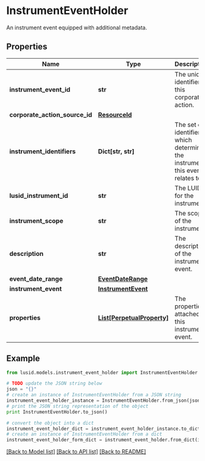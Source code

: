 # InstrumentEventHolder

An instrument event equipped with additional metadata.

## Properties
Name | Type | Description | Notes
------------ | ------------- | ------------- | -------------
**instrument_event_id** | **str** | The unique identifier of this corporate action. | 
**corporate_action_source_id** | [**ResourceId**](ResourceId.md) |  | [optional] 
**instrument_identifiers** | **Dict[str, str]** | The set of identifiers which determine the instrument this event relates to. | 
**lusid_instrument_id** | **str** | The LUID for the instrument. | 
**instrument_scope** | **str** | The scope of the instrument. | 
**description** | **str** | The description of the instrument event. | 
**event_date_range** | [**EventDateRange**](EventDateRange.md) |  | 
**instrument_event** | [**InstrumentEvent**](InstrumentEvent.md) |  | 
**properties** | [**List[PerpetualProperty]**](PerpetualProperty.md) | The properties attached to this instrument event. | [optional] 

## Example

```python
from lusid.models.instrument_event_holder import InstrumentEventHolder

# TODO update the JSON string below
json = "{}"
# create an instance of InstrumentEventHolder from a JSON string
instrument_event_holder_instance = InstrumentEventHolder.from_json(json)
# print the JSON string representation of the object
print InstrumentEventHolder.to_json()

# convert the object into a dict
instrument_event_holder_dict = instrument_event_holder_instance.to_dict()
# create an instance of InstrumentEventHolder from a dict
instrument_event_holder_form_dict = instrument_event_holder.from_dict(instrument_event_holder_dict)
```
[[Back to Model list]](../README.md#documentation-for-models) [[Back to API list]](../README.md#documentation-for-api-endpoints) [[Back to README]](../README.md)


